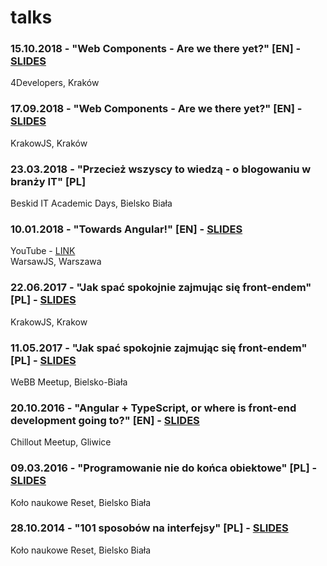 # talks

### 15.10.2018 - "Web Components - Are we there yet?" \[EN] - [SLIDES](https://docs.google.com/presentation/d/e/2PACX-1vQ8BvBxGnPwHHLeroB6kt6y20znSQkEDGkkIK3IRpdJk3_gbo2sYoRf6wNQKPt4Xx3jSYBKdhJWL5_2/pub?start=false&loop=false&delayms=10000)
4Developers, Kraków

### 17.09.2018 - "Web Components - Are we there yet?" \[EN] - [SLIDES](https://docs.google.com/presentation/d/e/2PACX-1vQ8BvBxGnPwHHLeroB6kt6y20znSQkEDGkkIK3IRpdJk3_gbo2sYoRf6wNQKPt4Xx3jSYBKdhJWL5_2/pub?start=false&loop=false&delayms=10000)
KrakowJS, Kraków

### 23.03.2018 - "Przecież wszyscy to wiedzą - o blogowaniu w branży IT" \[PL]
Beskid IT Academic Days, Bielsko Biała

### 10.01.2018 - "Towards Angular!" \[EN] - [SLIDES](https://docs.google.com/presentation/d/e/2PACX-1vQ73VZPdmng90ENOevgg_IQdfb9TBuCJMIyyiWzdJFUjp8ib_VIqr1Xn4QAbq1yU-rt4SgNr6N-RcmV/pub?start=false&loop=false&delayms=15000)
YouTube - [LINK](https://www.youtube.com/watch?v=v-GLQk-vcLo)  
WarsawJS, Warszawa

### 22.06.2017 - "Jak spać spokojnie zajmując się front-endem" \[PL] - [SLIDES](https://docs.google.com/presentation/d/e/2PACX-1vSpeleCnfISugwJuoxZWSygGgtENkMC1s2NMjApx-joK0awKgUHnws3CZ-HeOccNUCRgL9QbkoY3MvE/pub?start=false&loop=false&delayms=10000)
KrakowJS, Krakow

### 11.05.2017 - "Jak spać spokojnie zajmując się front-endem" \[PL] - [SLIDES](https://docs.google.com/presentation/d/e/2PACX-1vSpeleCnfISugwJuoxZWSygGgtENkMC1s2NMjApx-joK0awKgUHnws3CZ-HeOccNUCRgL9QbkoY3MvE/pub?start=false&loop=false&delayms=10000)
WeBB Meetup, Bielsko-Biała

### 20.10.2016 - "Angular + TypeScript, or where is front-end development going to?" \[EN] - [SLIDES](https://docs.google.com/presentation/d/e/2PACX-1vSSgscrmFh4Pb4UX4E8jqkwThh9RUiair8klzu3GcCtVS6qQcnxAtvxak1Rwq8YkYTxu6EeGjo_OOZV/pub?start=false&loop=false&delayms=10000)
Chillout Meetup, Gliwice

### 09.03.2016 - "Programowanie nie do końca obiektowe" \[PL] - [SLIDES](https://www.slideshare.net/PrzemekSmyrdek/notsoobject-oriented-programming)
Koło naukowe Reset, Bielsko Biała

### 28.10.2014 - "101 sposobów na interfejsy" \[PL] - [SLIDES](https://www.slideshare.net/PrzemekSmyrdek/interfaces-101)
Koło naukowe Reset, Bielsko Biała
